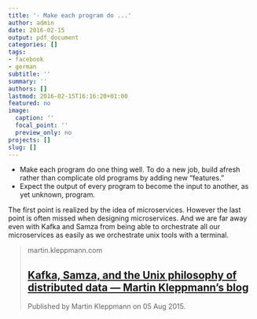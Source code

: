 ```yaml
---
title: '- Make each program do ...'
author: admin
date: 2016-02-15
output: pdf_document
categories: []
tags:
- facebook
- german
subtitle: ''
summary: ''
authors: []
lastmod: 2016-02-15T16:16:20+01:00
featured: no
image:
  caption: ''
  focal_point: ''
  preview_only: no
projects: []
slug: []
---
```

- Make each program do one thing well. To do a new job, build afresh rather than complicate old programs by adding new “features.”
- Expect the output of every program to become the input to another, as yet unknown, program.

The first point is realized by the idea of microservices. However the last point is often missed when designing microservices. And we are far away even with Kafka and Samza from being able to orchestrate all our microservices as easily as we orchestrate unix tools with a terminal.  ﻿
> martin.kleppmann.com
> ## [Kafka, Samza, and the Unix philosophy of distributed data — Martin Kleppmann’s blog](http://martin.kleppmann.com/2015/08/05/kafka-samza-unix-philosophy-distributed-data.html)
>
>Published by Martin Kleppmann on 05 Aug 2015.

